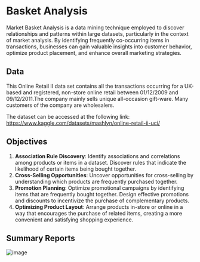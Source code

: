 # Basket Analysis
Market Basket Analysis is a data mining technique employed to discover relationships and patterns within large datasets, particularly in the context of market analysis. By identifying frequently co-occurring items in transactions, businesses can gain valuable insights into customer behavior, optimize product placement, and enhance overall marketing strategies.

## Data
This Online Retail II data set contains all the transactions occurring for a UK-based and registered, non-store online retail between 01/12/2009 and 09/12/2011.The company mainly sells unique all-occasion gift-ware. Many customers of the company are wholesalers.

The dataset can be accessed at the following link:
https://www.kaggle.com/datasets/mashlyn/online-retail-ii-uci/

## Objectives
1. **Association Rule Discovery**: Identify associations and correlations among products or items in a dataset. Discover rules that indicate the likelihood of certain items being bought together.
2. **Cross-Selling Opportunities**: Uncover opportunities for cross-selling by understanding which products are frequently purchased together.
3. **Promotion Planning**: Optimize promotional campaigns by identifying items that are frequently bought together. Design effective promotions and discounts to incentivize the purchase of complementary products.
4. **Optimizing Product Layout**: Arrange products in-store or online in a way that encourages the purchase of related items, creating a more convenient and satisfying shopping experience.

## Summary Reports
![image](https://github.com/Agungvpzz/Basket-Analysis/assets/48642326/e5661d97-88f5-4c28-beae-949824bcd182)
